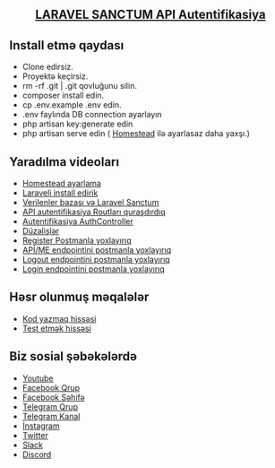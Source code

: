 ## <p align="center"><a href="https://aytiqaqash.com" target="_blank"> LARAVEL SANCTUM API Autentifikasiya</a></p>

## Install etmə qaydası

- Clone edirsiz.
- Proyektə keçirsiz.
- rm -rf .git | .git qovluğunu silin.
- composer install edin.
- cp .env.example .env edin.
- .env faylında DB connection ayarlayın
- php artisan key:generate edin
- php artisan serve
  edin ( [Homestead](https://aytiqaqash.medium.com/laravel-homestead-install-qaydas%C4%B1-a4da7b9fad67 ) ilə ayarlasaz
  daha yaxşı.)

## Yaradılma videoları

- [Homestead ayarlama](https://youtu.be/zOLNCAngVzs)
- [Laraveli install edirik](https://youtu.be/mgm8AG3Uh0Q)
- [Verilenler bazası və Laravel Sanctum](https://youtu.be/PHFoxO27hds)
- [API autentifikasiya Routları quraşdırdıq](https://youtu.be/V2VEiH4ugTg)
- [Autentifikasiya AuthController](https://youtu.be/KRRpUQCjAdo)
- [Düzəlişlər](https://youtu.be/gUxJABvi5Oc)
- [Register Postmanla yoxlayırıq](https://youtu.be/Z0-O1Kd1YwE)
- [APİ/ME endpointini postmanla yoxlayırıq](https://youtu.be/s1dHGrw4C8E)
- [Logout endpointini postmanla yoxlayırıq](https://youtu.be/GlkPbOZSWTI)
- [Login endpointini postmanla yoxlayırıq](https://youtu.be/oohGzpvrs14)


## Həsr olunmuş məqalələr

- [Kod yazmaq hissəsi](https://aytiqaqash.medium.com/laravel-sanctum-b941ed53c5fe)
- [Test etmək hissəsi](https://aytiqaqash.medium.com/postman-971302ae6e3a)


## Biz sosial şəbəkələrdə

- [Youtube](https://www.youtube.com/c/AyTiQaqa%C5%9F)
- [Facebook Qrup](https://www.facebook.com/groups/aytiqaqash)
- [Facebook Səhifə](https://www.facebook.com/aytiqaqash)
- [Telegram Qrup](https://t.me/aytiqaqashlar)
- [Telegram Kanal](https://t.me/aytiqaqash)
- [İnstagram](https://www.instagram.com/aytiqaqash/)
- [Twitter](https://twitter.com/aytiqaqash)
- [Slack](https://aytiqaqash.slack.com/)
- [Discord](https://discord.gg/YTKU2SY6N3)


